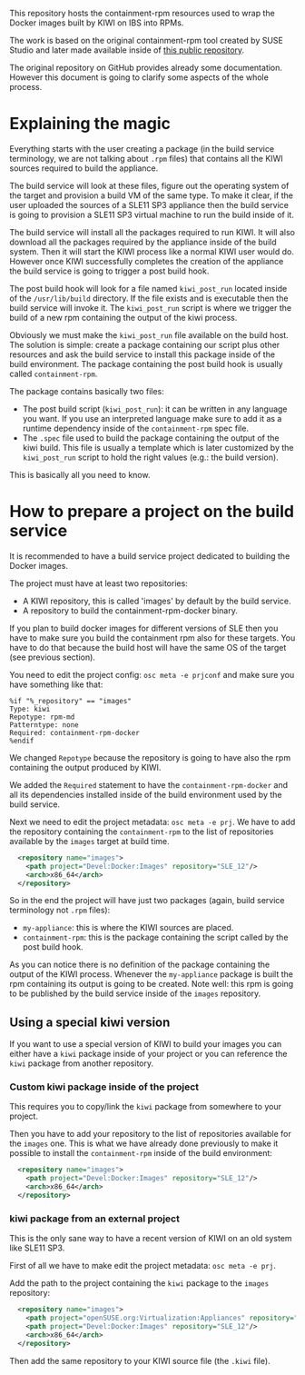 This repository hosts the containment-rpm resources used to wrap the Docker
images built by KIWI on IBS into RPMs.

The work is based on the original containment-rpm tool created by SUSE Studio
and later made available inside of [this public repository](https://github.com/openSUSE/containment-rpm).

The original repository on GitHub provides already some documentation.
However this document is going to clarify some aspects of the whole process.

# Explaining the magic

Everything starts with the user creating a package (in the build service
terminology, we are not talking about `.rpm` files) that contains all the KIWI
sources required to build the appliance.

The build service will look at these files, figure out the operating system
of the target and provision a build VM of the same type. To make it clear, if
the user uploaded the sources of a SLE11 SP3 appliance then the build service
is going to provision a SLE11 SP3 virtual machine to run the build inside of
it.

The build service will install all the packages required to run KIWI. It will
also download all the packages required by the appliance inside of the build
system. Then it will start the KIWI process like a normal KIWI user would do.
However once KIWI successfully completes the creation of the appliance the build
service is going to trigger a post build hook.

The post build hook will look for a file named `kiwi_post_run` located inside
of the `/usr/lib/build` directory. If the file exists and is executable then
the build service will invoke it. The `kiwi_post_run` script is where we
trigger the build of a new rpm containing the output of the kiwi process.

Obviously we must make the `kiwi_post_run` file available on the build host. The
solution is simple: create a package containing our script plus other resources
and ask the build service to install this package inside of the build environment.
The package containing the post build hook is usually called `containment-rpm`.

The package contains basically two files:

  * The post build script (`kiwi_post_run`): it can be written in any language
    you want. If you use an interpreted language make sure to add it as a
    runtime dependency inside of the `containment-rpm` spec file.
  * The `.spec` file used to build the package containing the output of the kiwi
    build. This file is usually a template which is later customized by the
    `kiwi_post_run` script to hold the right values (e.g.: the build version).

This is basically all you need to know.

# How to prepare a project on the build service

It is recommended to have a build service project dedicated to building
the Docker images.

The project must have at least two repositories:

  * A KIWI repository, this is called 'images' by default by the build service.
  * A repository to build the containment-rpm-docker binary.

If you plan to build docker images for different versions of SLE then you have
to make sure you build the containment rpm also for these targets. You have to
do that because the build host will have the same OS of the target (see previous
section).

You need to edit the project config: `osc meta -e prjconf` and make sure you
have something like that:

```
%if "%_repository" == "images"
Type: kiwi
Repotype: rpm-md
Patterntype: none
Required: containment-rpm-docker
%endif
```

We changed `Repotype` because the repository is going to have also the rpm
containing the output produced by KIWI.

We added the `Required` statement to have the `containment-rpm-docker` and all
its dependencies installed inside of the build environment used by the build
service.

Next we need to edit the project metadata: `osc meta -e prj`. We have to add
the repository containing the `containment-rpm` to the list of repositories
available by the `images` target at build time.

```xml
  <repository name="images">
    <path project="Devel:Docker:Images" repository="SLE_12"/>
    <arch>x86_64</arch>
  </repository>
```

So in the end the project will have just two packages (again, build service
terminology not `.rpm` files):

  * `my-appliance`: this is where the KIWI sources are placed.
  * `containment-rpm`: this is the package containing the script called by the
    post build hook.

As you can notice there is no definition of the package containing the output
of the KIWI process. Whenever the `my-appliance` package is built the rpm
containing its output is going to be created. Note well: this rpm is going
to be published by the build service inside of the `images` repository.


## Using a special kiwi version

If you want to use a special version of KIWI to build your images you can either
have a `kiwi` package inside of your project or you can reference the `kiwi`
package from another repository.

### Custom kiwi package inside of the project

This requires you to copy/link the `kiwi` package from somewhere to your project.

Then you have to add your repository to the list of repositories available for the
`images` one. This is what we have already done previously to make it possible to
install the `containment-rpm` inside of the build environment:

```xml
  <repository name="images">
    <path project="Devel:Docker:Images" repository="SLE_12"/>
    <arch>x86_64</arch>
  </repository>
```

### kiwi package from an external project

This is the only sane way to have a recent version of KIWI on an old system like
SLE11 SP3.

First of all we have to make edit the project metadata: `osc meta -e prj`.

Add the path to the project containing the `kiwi` package to the `images` repository:

```xml
  <repository name="images">
    <path project="openSUSE.org:Virtualization:Appliances" repository="SLE_12"/>
    <path project="Devel:Docker:Images" repository="SLE_12"/>
    <arch>x86_64</arch>
  </repository>
```

Then add the same repository to your KIWI source file (the `.kiwi` file).

